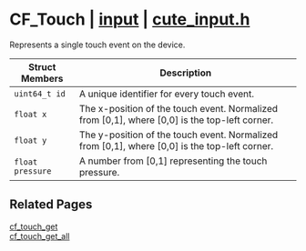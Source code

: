 # CF_Touch | [input](https://github.com/RandyGaul/cute_framework/blob/master/docs/input_readme.md) | [cute_input.h](https://github.com/RandyGaul/cute_framework/blob/master/include/cute_input.h)

Represents a single touch event on the device.

Struct Members | Description
--- | ---
`uint64_t id` | A unique identifier for every touch event.
`float x` | The x-position of the touch event. Normalized from [0,1], where [0,0] is the top-left corner.
`float y` | The y-position of the touch event. Normalized from [0,1], where [0,0] is the top-left corner.
`float pressure` | A number from [0,1] representing the touch pressure.

## Related Pages

[cf_touch_get](https://github.com/RandyGaul/cute_framework/blob/master/docs/input/cf_touch_get.md)  
[cf_touch_get_all](https://github.com/RandyGaul/cute_framework/blob/master/docs/input/cf_touch_get_all.md)  
